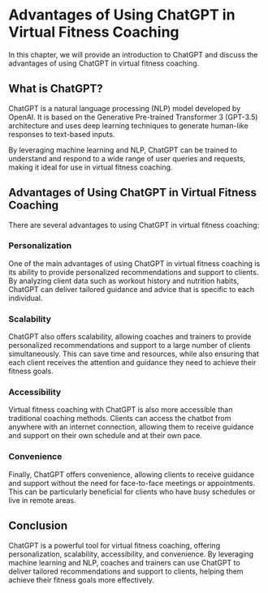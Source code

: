 Advantages of Using ChatGPT in Virtual Fitness Coaching
===========================================================================================

In this chapter, we will provide an introduction to ChatGPT and discuss the advantages of using ChatGPT in virtual fitness coaching.

What is ChatGPT?
----------------

ChatGPT is a natural language processing (NLP) model developed by OpenAI. It is based on the Generative Pre-trained Transformer 3 (GPT-3.5) architecture and uses deep learning techniques to generate human-like responses to text-based inputs.

By leveraging machine learning and NLP, ChatGPT can be trained to understand and respond to a wide range of user queries and requests, making it ideal for use in virtual fitness coaching.

Advantages of Using ChatGPT in Virtual Fitness Coaching
-------------------------------------------------------

There are several advantages to using ChatGPT in virtual fitness coaching:

### Personalization

One of the main advantages of using ChatGPT in virtual fitness coaching is its ability to provide personalized recommendations and support to clients. By analyzing client data such as workout history and nutrition habits, ChatGPT can deliver tailored guidance and advice that is specific to each individual.

### Scalability

ChatGPT also offers scalability, allowing coaches and trainers to provide personalized recommendations and support to a large number of clients simultaneously. This can save time and resources, while also ensuring that each client receives the attention and guidance they need to achieve their fitness goals.

### Accessibility

Virtual fitness coaching with ChatGPT is also more accessible than traditional coaching methods. Clients can access the chatbot from anywhere with an internet connection, allowing them to receive guidance and support on their own schedule and at their own pace.

### Convenience

Finally, ChatGPT offers convenience, allowing clients to receive guidance and support without the need for face-to-face meetings or appointments. This can be particularly beneficial for clients who have busy schedules or live in remote areas.

Conclusion
----------

ChatGPT is a powerful tool for virtual fitness coaching, offering personalization, scalability, accessibility, and convenience. By leveraging machine learning and NLP, coaches and trainers can use ChatGPT to deliver tailored recommendations and support to clients, helping them achieve their fitness goals more effectively.
